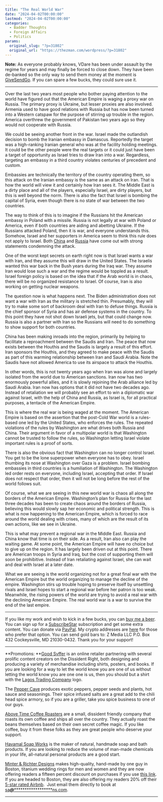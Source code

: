 ```yaml
---
title: "The Real World War"
date: "2024-04-02T00:00:00"
lastmod: "2024-04-02T00:00:00"
categories:
  - Badder Thoughts
  - Foreign Affairs
  - Politics
params:
  original_slug: "?p=31802"
  original_url: "https://thezman.com/wordpress/?p=31802"
---
```


**Note:** As everyone probably knows, VDare has been under assault by
the regime for years and may finally be forced to close down. They have
been de-banked so the only way to send them money at the moment is
<a href="https://www.givesendgo.com/vdare" rel="noopener"
target="_blank">GiveSendGo</a>. If you can spare a few bucks, they could
sure use it.

------------------------------------------------------------------------

Over the last two years most people who bother paying attention to the
world have figured out that the American Empire is waging a proxy war on
Russia. The primary proxy is Ukraine, but lesser proxies are also
involved. Armenia used to have good relations with Russia but has now
been turned into a Western catspaw for the purpose of stirring up
trouble in the region. America overthrew the government of Pakistan two
years ago so they would not cooperate with Russia.

We could be seeing another front in the war. Israel made the outlandish
decision to bomb the Iranian embassy in Damascus. Reportedly the target
was a high-ranking Iranian general who was at the facility holding
meetings. It could be the other people were the real targets or it could
just have been a target of opportunity as Israel tries to draw Iran into
a war. Regardless, targeting an embassy in a third country violates
centuries of precedent and custom.

Embassies are technically the territory of the country operating them,
so this attack on the Iranian embassy is the same as an attack on Iran.
That is how the world will view it and certainly how Iran sees it. The
Middle East is a dirty place and all of the players, especially Israel,
are dirty players, but this is well beyond the norm. There is also the
fact that Israel is bombing the capital of Syria, even though there is
no state of war between the two countries.

The way to think of this is to imagine if the Russians hit the American
embassy in Poland with a missile. Russia is not legally at war with
Poland or America, even if both countries are aiding and abetting
Ukraine. If the Russians attacked Poland, then it is war, and everyone
understands this. Somehow, Israel and her supporters in America seem to
think this rule does not apply to Israel. Both <a
href="https://www.scmp.com/news/china/diplomacy/article/3257605/china-joins-chorus-condemnation-over-israeli-attack-iranian-consulate-syria"
rel="noopener" target="_blank">China</a> and <a
href="https://english.news.cn/20240402/c9a9a0d7a900493d8fe8ced3a96cef54/c.html"
rel="noopener" target="_blank">Russia</a> have come out with strong
statements condemning the attack.

One of the worst kept secrets on earth right now is that Israel wants a
war with Iran, and they assume this will draw in the United States. The
Israelis wanted this war back in the Bush years during the Iraq war.
They assume Iran would lose such a war and the regime would be toppled
as a result. Israel foreign policy is based on the idea that if the Arab
world is in chaos, there will be no organized resistance to Israel. Of
course, Iran is also working on getting nuclear weapons.

The question now is what happens next. The Biden administration does not
want a war with Iran as the military is stretched thin. Presumably, they
will try to make some sort of backroom deal with Iran to defuse things.
Russia is the chief sponsor of Syria and has air defense systems in the
country. To this point they have not shot down Israeli jets, but that
could change now. Russia is also a partner with Iran so the Russians
will need to do something to show support for both countries.

China has been making inroads into the region, primarily by helping to
facilitate a reproachment between the Saudis and Iran. The peace that
now exists between the Houthis and the Saudis is largely a result of
this effort. Iran sponsors the Houthis, and they agreed to make peace
with the Saudis as part of this warming relationship between Iran and
Saudi Arabia. Note the Saudis have not allowed America to use its
airspace to attack the Houthis.

In other words, this is not twenty years ago when Iran was alone and
largely isolated from the world due to American sanctions. Iran now has
two enormously powerful allies, and it is slowly rejoining the Arab
alliance led by Saudi Arabia. Iran now has options that it did not have
two decades ago. Instead of retaliation we will probably see an effort
to win a diplomatic war against Israel, with the help of China and
Russia, as Israel is, for all practical purposes, a tentacle of the
American Empire.

This is where the real war is being waged at the moment. The American
Empire is based on the assertion that the post-Cold War world is a
rules-based one led by the United States, who enforces the rules. The
repeated violations of the rules by Washington are what drives both
Russia and China. Their argument in favor of a multipolar world is that
Washington cannot be trusted to follow the rules, so Washington letting
Israel violate important rules is a proof of sorts.

There is also the obvious fact that Washington can no longer control
Israel. You get to be the lone superpower when everyone has to obey.
Israel thumbing its nose at Washington over Gaza is a problem. Israel
bombing embassies in third countries is a humiliation of Washington. The
Washington led order rests on everyone, including Israel, accepting that
order. If Israel does not respect that order, then it will not be long
before the rest of the world follows suit.

Of course, what we are seeing in this new world war is chaos all along
the borders of the American Empire. Washington’s plan for Russia for the
last three decades has been to create chaos around the borders of
Russia, believing this would slowly sap her economic and political
strength. This is what is now happening to the American Empire, which is
forced to race around the world dealing with crises, many of which are
the result of its own actions, like we see in Ukraine.

This is what may prevent a regional war in the Middle East. Russia and
China know that time is on their side. As a result, Iran also can play
the waiting game. At some point, the American Empire will have no choice
but to give up on the region. It has largely been driven out at this
point. There are American troops in Syria and Iraq, but the cost of
supporting them will soon be prohibitive. Instead of Iran retaliating
against Israel, she can wait and deal with Israel at a later date.

What we are seeing is the world organizing not for a great final war
with the American Empire but the world organizing to manage the decline
of the empire. Washington stirs up trouble hoping to preserve itself by
unsettling rivals and Israel hopes to start a regional war before her
patron is too weak. Meanwhile, the rising powers of the world are trying
to avoid a real war with the declining American Empire. The real world
war is a war to survive the end of the last empire.

------------------------------------------------------------------------

If you like my work and wish to kick in a few bucks, you can
<a href="https://www.buymeacoffee.com/mujolulu" rel="noopener"
target="_blank">buy me a beer</a>. You can sign up for a
<a href="https://www.subscribestar.com/the-z-blog" rel="noopener"
target="_blank">SubscribeStar</a> subscription and get some extra
content. You can donate via <a
href="https://www.paypal.com/donate/?cmd=_s-xclick&amp;hosted_button_id=UDAS2Q8JYA6CN&amp;source=url"
rel="noopener" target="_blank">PayPal</a>. My crypto addresses are
<a href="https://thezman.com/wordpress/?page_id=22713" rel="noopener"
target="_blank">here</a> for those who prefer that option. You can send
gold bars to: Z Media LLC P.O. Box 432 Cockeysville, MD 21030-0432.
Thank you for your support!

------------------------------------------------------------------------

**Promotions: **<a href="https://goodsvffer.com/" rel="noopener" target="_blank">Good
Svffer</a> is an online retailer partnering with several prolific
content creators on the Dissident Right, both designing and producing a
variety of merchandise including shirts, posters, and books. If you are
looking for a way to let the world know you are one of us without
letting the world know you are one one is us, then you should but a
shirt with the
<a href="https://goodsvffer.com/products/lagos-trading-company"
rel="noopener" target="_blank">Lagos Trading Company</a> logo.

The <a href="https://peppercave.com/shop/ols/products" rel="noopener"
target="_blank">Pepper Cave</a> produces exotic peppers, pepper seeds
and plants, hot sauce and seasonings. Their spice infused salts are a
great add to the chili head spice armory, so if you are a griller, take
you spice business to one of our guys.

<a href="https://abovetimecoffee.com/" rel="noopener"
target="_blank">Above Time Coffee Roasters</a> are a small, dissident
friendly company that roasts its own coffee and ships all over the
country. They actually roast the beans themselves based on their own
secret coffee magic. If you like coffee, buy it from these folks as they
are great people who deserve your support.

<a href="https://havamalsoapworks.com/" rel="noopener"
target="_blank">Havamal Soap Works</a> is the maker of natural, handmade
soap and bath products. If you are looking to reduce the volume of
man-made chemicals in your life, all-natural personal products are a
good start.

<a href="https://www.minterandrichterdesigns.com/"
rel="noreferrer nofollow noopener" target="_blank">Minter &amp; Richter
Designs</a> makes high-quality, hand-made by one guy in Boston, titanium
wedding rings for men and women and they are now offering readers a
fifteen percent discount on purchases if you use
<a href="https://www.minterandrichterdesigns.com/discount/ZMAN"
rel="noreferrer nofollow noopener" target="_blank">this link</a>.
<span class="highlight"><span class="colour"><span class="font"><span class="size">If
you are headed to Boston, they are also offering my readers 20% off
their <a
href="https://www.airbnb.com/users/7988017/listings?user_id=7988017&amp;s=3"
rel="noopener noreferrer" target="_blank">5-star rated Airbnb</a>.  Just
email them directly to book at
<a href="mailto:sa***@*********************ns.com"
data-original-string="USrF1sPstweGivQssb/h7Q==cb7q8TM5osroHvRzvErdLsLbO5eVxU+0XjBUq1rBHzan3Nv4m0X+fQKBJQgcNaQPfR8"><span
class="apbct-email-encoder"
data-original-string="tw9INGv8BdBkq6zKs5t7tQ==cb7hGRx5obzsRalujQsERz4V4n8zZ1QpWLsLLuObCazxsZyHABpjWIfxhcZxILgO1pN"
title="This contact has been encoded by Anti-Spam by CleanTalk. Click to decode. To finish the decoding make sure that JavaScript is enabled in your browser.">sa<span
class="apbct-blur">***</span>@<span
class="apbct-blur">*********************</span>ns.com</span></a>.</span></span></span></span>

------------------------------------------------------------------------
